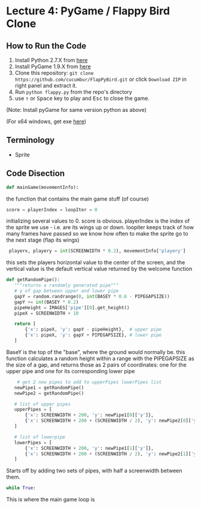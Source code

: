 # Lecture 4: PyGame / Flappy Bird Clone

## How to Run the Code

1. Install Python 2.7.X from [here](https://www.python.org/download/releases/)
2. Install PyGame 1.9.X from [here](http://www.pygame.org/download.shtml)
3. Clone this repository: `git clone https://github.com/cucumbur/FlapPyBird.git` or click `Download ZIP` in right panel and extract it.
4. Run `python flappy.py` from the repo's directory
5. use <kbd>&uarr;</kbd> or <kbd>Space</kbd> key to play and <kbd>Esc</kbd> to close the game.

  (Note: Install pyGame for same version python as above)

  (For x64 windows, get exe [here](http://www.lfd.uci.edu/~gohlke/pythonlibs/#pygame))

## Terminology
- Sprite

## Code Disection
~~~python
def mainGame(movementInfo):
~~~
 the function that contains the main game stuff (of course)
 
 ~~~python
 score = playerIndex = loopIter = 0
 ~~~
 initializing several values to 0. score is obvious. playerIndex is the index of the sprite we use - i.e. are its wings up or down. loopiter keeps track of how many frames have passed so we know how often to make the sprite go to the next stage (flap its wings)
 
 ~~~python
  playerx, playery = int(SCREENWIDTH * 0.2), movementInfo['playery']
 ~~~
 this sets the players horizontal value to the center of the screen, and the vertical value is the default vertical value returned by the welcome function
 
 ~~~python
 def getRandomPipe():
    """returns a randomly generated pipe"""
    # y of gap between upper and lower pipe
    gapY = random.randrange(0, int(BASEY * 0.6 - PIPEGAPSIZE))
    gapY += int(BASEY * 0.2)
    pipeHeight = IMAGES['pipe'][0].get_height()
    pipeX = SCREENWIDTH + 10

    return [
        {'x': pipeX, 'y': gapY - pipeHeight},  # upper pipe
        {'x': pipeX, 'y': gapY + PIPEGAPSIZE}, # lower pipe
    ]
 ~~~
BaseY is the top of the "base", where the ground would normally be. this function calculates a random height within a range with the PIPEGAPSIZE as the size of a gap, and returns those as 2 pairs of coordinates: one for the upper pipe and one for its corresponding lower pipe
 
 ~~~python
     # get 2 new pipes to add to upperPipes lowerPipes list
    newPipe1 = getRandomPipe()
    newPipe2 = getRandomPipe()

    # list of upper pipes
    upperPipes = [
        {'x': SCREENWIDTH + 200, 'y': newPipe1[0]['y']},
        {'x': SCREENWIDTH + 200 + (SCREENWIDTH / 2), 'y': newPipe2[0]['y']},
    ]

    # list of lowerpipe
    lowerPipes = [
        {'x': SCREENWIDTH + 200, 'y': newPipe1[1]['y']},
        {'x': SCREENWIDTH + 200 + (SCREENWIDTH / 2), 'y': newPipe2[1]['y']},
    ]
 ~~~
 Starts off by adding two sets of pipes, with half a screenwidth between them.
 
 ~~~python
 while True:
 ~~~
 This is where the main game loop is
 
 ~~~python
 ~~~